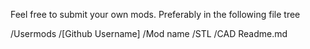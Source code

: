 Feel free to submit your own mods. Preferably in the following file tree

/Usermods
	/[Github Username]
		/Mod name
			/STL
			/CAD
			Readme.md